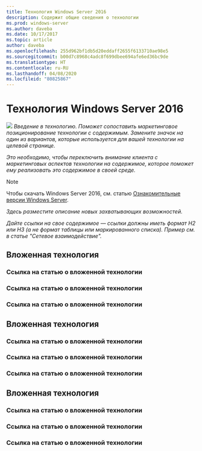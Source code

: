 ```yaml
---
title: Технология Windows Server 2016
description: Содержит общие сведения о технологии
ms.prod: windows-server
ms.author: daveba
ms.date: 10/17/2017
ms.topic: article
author: daveba
ms.openlocfilehash: 255d962bf1db5d20eddaff2655f6133710ae98e5
ms.sourcegitcommit: b00d7c8968c4adc8f699dbee694afe6ed36bc9de
ms.translationtype: HT
ms.contentlocale: ru-RU
ms.lasthandoff: 04/08/2020
ms.locfileid: "80825867"
---
```

# <a name="technology-in-windows-server-2016"></a>Технология Windows Server 2016 

<img src="media/6-networking.png" style='align:left'> *Введение в технологию. Поможет сопоставить маркетинговое позиционирование технологии с содержимым. Замените значок на один из вариантов, которые используется для вашей технологии на целевой странице.*

*Это необходимо, чтобы переключить внимание клиента с маркетинговых аспектов технологии на содержимое, которое поможет ему реализовать это содержимое в своей среде.*



>[!Note]
> Чтобы скачать Windows Server 2016, см. статью [Ознакомительные версии Windows Server](https://www.microsoft.com/evalcenter/evaluate-windows-server-2016).

*Здесь разместите описание новых захватывающих возможностей.*

*Дайте ссылки на свое содержимое — ссылки должны иметь формат H2 или H3 (а не формат таблицы или маркированного списка). Пример см. в статье "Сетевое взаимодействие".*
## <a name="sub-technology"></a>Вложенная технология

### <a name="link-to-article-about-sub-technology"></a>Ссылка на статью о вложенной технологии

### <a name="link-to-article-about-sub-technology"></a>Ссылка на статью о вложенной технологии

### <a name="link-to-article-about-sub-technology"></a>Ссылка на статью о вложенной технологии

## <a name="sub-technology"></a>Вложенная технология
    
### <a name="link-to-article-about-sub-technology"></a>Ссылка на статью о вложенной технологии

### <a name="link-to-article-about-sub-technology"></a>Ссылка на статью о вложенной технологии

### <a name="link-to-article-about-sub-technology"></a>Ссылка на статью о вложенной технологии
## <a name="sub-technology"></a>Вложенная технология

### <a name="link-to-article-about-sub-technology"></a>Ссылка на статью о вложенной технологии

### <a name="link-to-article-about-sub-technology"></a>Ссылка на статью о вложенной технологии

### <a name="link-to-article-about-sub-technology"></a>Ссылка на статью о вложенной технологии
    